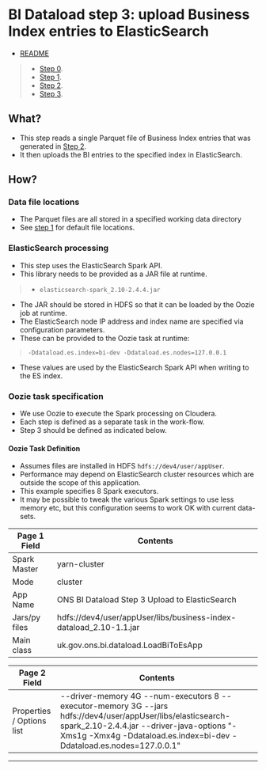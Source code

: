 # BI Dataload step 3: upload Business Index entries to ElasticSearch #


* [README](../README.md)

> * [Step 0](./bi-dataload-step-0.md).
> * [Step 1](./bi-dataload-step-1.md).
> * [Step 2](./bi-dataload-step-2.md).
> * [Step 3](./bi-dataload-step-3.md).

## What? ##

* This step reads a single Parquet file of Business Index entries that was generated in [Step 2](./bi-dataload-step-2.md).
* It then uploads the BI entries to the specified index in ElasticSearch.

## How? ##

### Data file locations ###

* The Parquet files are all stored in a specified working data directory
* See [step 1](./bi-dataload-ste-1.md) for default file locations.

### ElasticSearch processing ###

* This step uses the ElasticSearch Spark API.
* This library needs to be provided as a JAR file at runtime.

> * `elasticsearch-spark_2.10-2.4.4.jar`

* The JAR should be stored in HDFS so that it can be loaded by the Oozie job at runtime.
* The ElasticSearch node IP address and index name are specified via configuration parameters.
* These can be provided to the Oozie task at runtime:

> `-Ddataload.es.index=bi-dev -Ddataload.es.nodes=127.0.0.1`
 
* These values are used by the ElasticSearch Spark API when writing to the ES index.

### Oozie task specification ###

* We use Oozie to execute the Spark processing on Cloudera.
* Each step is defined as a separate task in the work-flow.
* Step 3 should be defined as indicated below.

#### Oozie Task Definition ####

* Assumes files are installed in HDFS `hdfs://dev4/user/appUser`.
* Performance may depend on ElasticSearch cluster resources which are outside the scope of this application.
* This example specifies 8 Spark executors.
* It may be possible to tweak the various Spark settings to use less memory etc, but this configuration seems to work OK with current data-sets.

Page 1 Field | Contents
------------- | -------------
Spark Master  | yarn-cluster
Mode  | cluster
App Name | ONS BI Dataload Step 3 Upload to ElasticSearch
Jars/py files | hdfs://dev4/user/appUser/libs/business-index-dataload_2.10-1.1.jar
Main class | uk.gov.ons.bi.dataload.LoadBiToEsApp

Page 2 Field | Contents
------------- | -------------
Properties / Options list | --driver-memory 4G --num-executors 8 --executor-memory 3G --jars hdfs://dev4/user/appUser/libs/elasticsearch-spark_2.10-2.4.4.jar --driver-java-options "-Xms1g -Xmx4g -Ddataload.es.index=bi-dev -Ddataload.es.nodes=127.0.0.1"

-----
